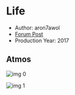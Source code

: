 # Life

* Author: aron7awol
* [Forum Post](https://www.avsforum.com/threads/bass-eq-for-filtered-movies.2995212/post-56785632)
* Production Year: 2017

## Atmos

![img 0](https://i.imgur.com/lU5beK6.jpg)

![img 1](https://i.imgur.com/nqwKcBg.jpg)

